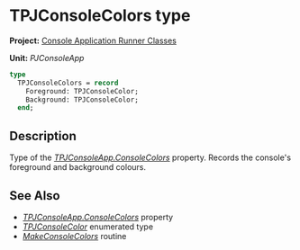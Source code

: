 # TPJConsoleColors type

**Project:** [Console Application Runner Classes](../API.md)

**Unit:** _PJConsoleApp_

```pascal
type
  TPJConsoleColors = record
    Foreground: TPJConsoleColor;
    Background: TPJConsoleColor;
  end;
```

## Description

Type of the [_TPJConsoleApp.ConsoleColors_](./TPJCustomConsoleApp-ConsoleColors.md) property. Records the console's foreground and background colours.

## See Also

* [_TPJConsoleApp.ConsoleColors_](./TPJCustomConsoleApp-ConsoleColors.md) property
* [_TPJConsoleColor_](./TPJConsoleColor.md) enumerated type
* [_MakeConsoleColors_](./Routines.md#makeconsolecolors) routine
